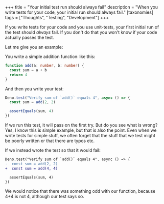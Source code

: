 +++
title = "Your initial test run should always fail"
description = "When you write tests for your code, your initial run should always fail."
[taxonomies]
tags = ["Thoughts", "Testing", "Development"]
+++

If you write tests for your code and you use unit-tests, your first initial run
of the test should _always_ fail. If you don't do that you won't know if your
code actually passes the test.

Let me give you an example:

You write a simple addition function like this:

```typescript
function add(a: number, b: number) {
  const sum = a + b
  return 4
}
```

And then you write your test:

```typescript
Deno.test("Verify sum of `add()` equals 4", async () => {
  const sum = add(2, 2)

  assertEquals(sum, 4)
})
```

If we run this test, it will pass on the first try. But do you see what is
wrong? Yes, I know this is simple example, but that is also the point. Even when
we write tests for simple stuff, we often forget that the stuff that we test
might be poorly written or that there are typos etc.

If we instead wrote the test so that it would fail:

```diff
Deno.test("Verify sum of `add()` equals 4", async () => {
-  const sum = add(2, 2)
+  const sum = add(4, 4)

  assertEquals(sum, 4)
})
```

We would notice that there was something odd with our function, because 4+4 is
not 4, although our test says so.
